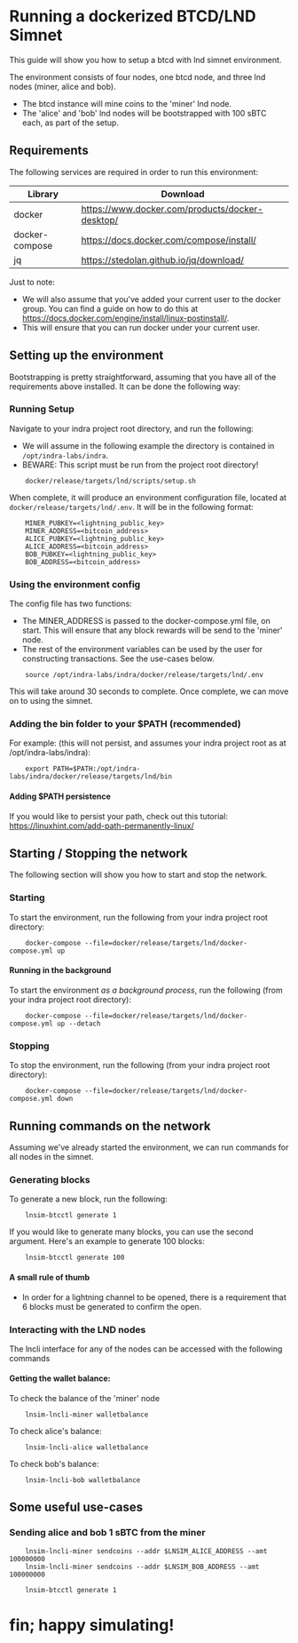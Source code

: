 # Running a dockerized BTCD/LND Simnet

This guide will show you how to setup a btcd with lnd simnet environment.

The environment consists of four nodes, one btcd node, and three lnd nodes (miner, alice and bob).

- The btcd instance will mine coins to the 'miner' lnd node.
- The 'alice' and 'bob' lnd nodes will be bootstrapped with 100 sBTC each, as part of the setup.

## Requirements

The following services are required in order to run this environment:

| Library        | Download                                        |
|----------------|-------------------------------------------------|
| docker         | https://www.docker.com/products/docker-desktop/ |
| docker-compose | https://docs.docker.com/compose/install/        |
| jq             | https://stedolan.github.io/jq/download/         |

Just to note:

- We will also assume that you've added your current user to the docker group. You can find a guide on how to do this at https://docs.docker.com/engine/install/linux-postinstall/.
- This will ensure that you can run docker under your current user.

## Setting up the environment

Bootstrapping is pretty straightforward, assuming that you have all of the requirements above installed. It can be done the following way:

### Running Setup

Navigate to your indra project root directory, and run the following: 

- We will assume in the following example the directory is contained in `/opt/indra-labs/indra`.
- BEWARE: This script must be run from the project root directory!

``` 
    docker/release/targets/lnd/scripts/setup.sh
```

When complete, it will produce an environment configuration file, located at `docker/release/targets/lnd/.env`. It will be in the following format:

```
    MINER_PUBKEY=<lightning_public_key>
    MINER_ADDRESS=<bitcoin_address>
    ALICE_PUBKEY=<lightning_public_key>
    ALICE_ADDRESS=<bitcoin_address>
    BOB_PUBKEY=<lightning_public_key>
    BOB_ADDRESS=<bitcoin_address>
```

### Using the environment config

The config file has two functions:
- The MINER_ADDRESS is passed to the docker-compose.yml file, on start. This will ensure that any block rewards will be send to the 'miner' node.
- The rest of the environment variables can be used by the user for constructing transactions. See the use-cases below.

```
    source /opt/indra-labs/indra/docker/release/targets/lnd/.env
```

This will take around 30 seconds to complete. Once complete, we can move on to using the simnet.

### Adding the bin folder to your $PATH (recommended)

For example: (this will not persist, and assumes your indra project root as at /opt/indra-labs/indra):

```
    export PATH=$PATH:/opt/indra-labs/indra/docker/release/targets/lnd/bin
```

#### Adding $PATH persistence

If you would like to persist your path, check out this tutorial: https://linuxhint.com/add-path-permanently-linux/

## Starting / Stopping the network

The following section will show you how to start and stop the network.

### Starting
To start the environment, run the following from your indra project root directory:

```
    docker-compose --file=docker/release/targets/lnd/docker-compose.yml up
```

#### Running in the background

To start the environment *as a background process*, run the following (from your indra project root directory):

```
    docker-compose --file=docker/release/targets/lnd/docker-compose.yml up --detach
```

### Stopping

To stop the environment, run the following (from your indra project root directory):

```
    docker-compose --file=docker/release/targets/lnd/docker-compose.yml down
```

## Running commands on the network

Assuming we've already started the environment, we can run commands for all nodes in the simnet.

### Generating blocks

To generate a new block, run the following:

```
    lnsim-btcctl generate 1
```

If you would like to generate many blocks, you can use the second argument. Here's an example to generate 100 blocks:

```
    lnsim-btcctl generate 100
```

#### A small rule of thumb

- In order for a lightning channel to be opened, there is a requirement that 6 blocks must be generated to confirm the open.

### Interacting with the LND nodes

The lncli interface for any of the nodes can be accessed with the following commands

#### Getting the wallet balance:

To check the balance of the 'miner' node
```
    lnsim-lncli-miner walletbalance
```
To check alice's balance:
```
    lnsim-lncli-alice walletbalance
```
To check bob's balance:
```
    lnsim-lncli-bob walletbalance
```

## Some useful use-cases

### Sending alice and bob 1 sBTC from the miner

``` 
    lnsim-lncli-miner sendcoins --addr $LNSIM_ALICE_ADDRESS --amt 100000000
    lnsim-lncli-miner sendcoins --addr $LNSIM_BOB_ADDRESS --amt 100000000
    
    lnsim-btcctl generate 1
```

# fin; happy simulating!
